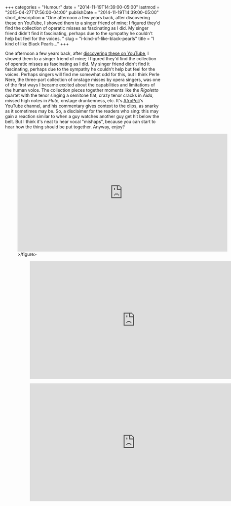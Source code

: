 +++
categories = "Humour"
date = "2014-11-19T14:39:00-05:00"
lastmod = "2015-04-27T17:56:00-04:00"
publishDate = "2014-11-19T14:39:00-05:00"
short_description = "One afternoon a few years back, after discovering these on YouTube, I showed them to a singer friend of mine; I figured they'd find the collection of operatic misses as fascinating as I did. My singer friend didn't find it fascinating, perhaps due to the sympathy he couldn't help but feel for the voices. "
slug = "i-kind-of-like-black-pearls"
title = "I kind of like Black Pearls..."
+++

One afternoon a few years back, after [discovering these on YouTube](https://www.youtube.com/watch?v=T1blyLl4tiQ&list=RDT1blyLl4tiQ#t=531), I showed them to a singer friend of mine; I figured they'd find the collection of operatic misses as fascinating as I did. My singer friend didn't find it fascinating, perhaps due to the sympathy he couldn't help but feel for the voices. Perhaps singers will find me somewhat odd for this, but I think Perle Nere, the three-part collection of onstage misses by opera singers, was one of the first ways I became excited about the capabilities and limitations of the human voice. The collection pieces together moments like the _Rigoletto_ quartet with the tenor singing a semitone flat, crazy tenor cracks in _Aida_, missed high notes in _Flute_, onstage drunkenness, etc. It's [AfroPoli](https://www.youtube.com/user/AfroPoli/featured)'s YouTube channel, and his commentary gives context to the clips, as snarky as it sometimes may be. So, a disclaimer for the readers who sing: this may gain a reaction similar to when a guy watches another guy get hit below the belt. But I think it's neat to hear vocal "mishaps", because you can start to hear how the thing should be put together. Anyway, enjoy?

<figure data-type="video">
<iframe width="680" height="382" src="https://www.youtube.com/embed/5k6c4MBG7h8" frameborder="0" allowfullscreen></iframe>
>/figure>

<figure data-type="video">
<iframe width="680" height="382" src="https://www.youtube.com/embed/6hZweYnWdAk" frameborder="0" allowfullscreen></iframe>
</figure>

<figure data-type="video">
<iframe width="680" height="382" src="https://www.youtube.com/embed/T1blyLl4tiQ" frameborder="0" allowfullscreen></iframe>
</figure>
